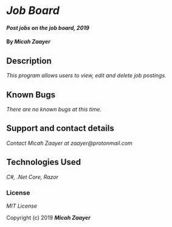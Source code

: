 # _Job Board_

#### _Post jobs on the job board, 2019_

#### By _**Micah Zaayer**_

## Description

_This program allows users to view, edit and delete job postings._


## Known Bugs

_There are no known bugs at this time._

## Support and contact details

_Contact Micah Zaayer at zaayer@protonmail.com_

## Technologies Used

_C#, .Net Core, Razor_

### License

*MIT License*

Copyright (c) 2019 **_Micah Zaayer_**

